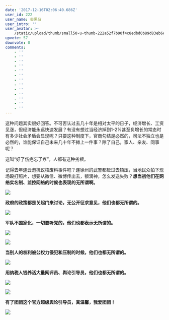 ```yaml
---
date: '2017-12-16T02:06:40.686Z'
user_id: 222
user_name: 奥黑马
user_intro: ''
user_avatar: >-
    /static/upload/thumb/small50-u-thumb-222a52f7b90f4c8edbd0b89d83eb6e0a55a7db22f14.png
upvote: 57
downvote: 0
comments:
    - ''
    - ''
    - ''
    - ''
    - ''
    - ''
    - ''
    - ''
    - ''
    - ''
    - ''
    - ''
    - ''
---
```


这种问题其实很好回答。不可否认过去几十年是相对太平的日子，经济增长、工资见涨，但经济能永远快速发展？有没有想过当经济掉到1-2%甚至负增长的常态时有多少社会矛盾会显现呢？只要这种制度下，官商勾结是必然的，司法不独立也是必然的，谁能保证自己未来几十年不摊上一件事？除了自己，家人、亲友、同事呢？

  

这叫“好了伤疤忘了疼”，人都有这种劣根。  

  

记得去年连云港抗议核废料事件吧？连徐州的武警都赶过去镇压，当地民众拍下现场殴打照片，想要从微信、微博传出去，额滴神，怎么发送失败？**想当初他们在网络实名制、监控网络的时候也表现的无所谓啊。**

  

[![](https://archive.is/tqLYB/a644a03904a0b3d8f780eaa4e015f1fe2cbf8da9.jpg)](https://archive.is/tqLYB/a644a03904a0b3d8f780eaa4e015f1fe2cbf8da9.jpg)

  

**政府的政策都是关起门来讨论，无公开征求意见，他们也都无所谓的。**

[![](https://archive.is/tqLYB/3dd5c79a7aa881c3bd7a50dc27b847ec46339a7b.jpg)](https://archive.is/tqLYB/3dd5c79a7aa881c3bd7a50dc27b847ec46339a7b.jpg)

  

  

**军队不国家化，一切要听党的，他们也都表示无所谓的。**

  

[![](https://archive.is/tqLYB/e979b341c5e316fcd31a615ac5bceed354e4716f.jpg)](https://archive.is/tqLYB/e979b341c5e316fcd31a615ac5bceed354e4716f.jpg)

  

[![](https://archive.is/tqLYB/1812919cfe66687838d411301b3414b9ddbb04ca.jpg)](https://archive.is/tqLYB/1812919cfe66687838d411301b3414b9ddbb04ca.jpg)  

  

  

  

**当别人的权利被公权力侵犯和压制的时候，他们也都无所谓的。**

  

[![](https://archive.is/tqLYB/6cee348892067ef8ff0bd2f2587407e318c66aa9.jpg)](https://archive.is/tqLYB/6cee348892067ef8ff0bd2f2587407e318c66aa9.jpg)

  

  

  

  

**用纳税人钱养活大量网评员、舆论引导员，他们也都无所谓的。**

  

[![](https://archive.is/tqLYB/ad5abebd51d5b35284f47b38878bcd40b7502065.jpg)](https://archive.is/tqLYB/ad5abebd51d5b35284f47b38878bcd40b7502065.jpg)  

[![](https://archive.is/tqLYB/87254437be128d0d1a0385aa52474728bdff099e.jpg)](https://archive.is/tqLYB/87254437be128d0d1a0385aa52474728bdff099e.jpg)

  

  

  

**有了团团这个官方超级舆论引导员，真温馨，我爱团团！**

  

[![](https://archive.is/tqLYB/6e05da2261b5424c6f000c8aa113f70b7a1c1bcc.jpg)](https://archive.is/tqLYB/6e05da2261b5424c6f000c8aa113f70b7a1c1bcc.jpg)
